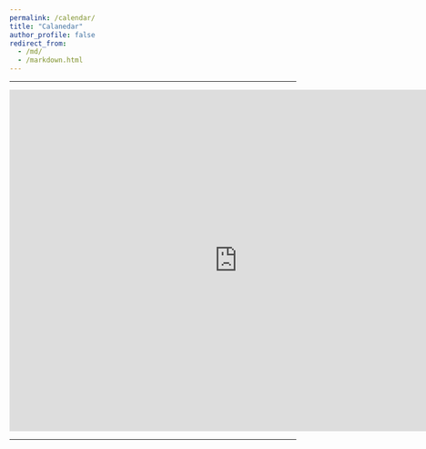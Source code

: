 ```yaml
---
permalink: /calendar/
title: "Calanedar"
author_profile: false
redirect_from: 
  - /md/
  - /markdown.html
---
```


- - -

<iframe src="https://calendar.google.com/calendar/embed?src=zijuncui02%40gmail.com&ctz=America%2FLos_Angeles" style="border: 0" width="800" height="600" frameborder="0" scrolling="no"></iframe>

- - -   
